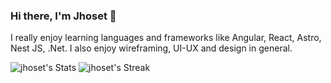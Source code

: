 ### Hi there, I'm Jhoset 🙂

I really enjoy learning languages and frameworks like Angular, React, Astro, Nest JS, .Net.
I also enjoy wireframing, UI-UX and design in general.

<p style="margin-left: auto; margin-right: auto;">


![jhoset's Stats](https://github-readme-stats.vercel.app/api?username=jhoset&theme=tokyonight&show_icons=true&hide_border=true&count_private=true)
![jhoset's Streak](https://github-readme-streak-stats.herokuapp.com/?user=jhoset&theme=tokyonight&hide_border=true)
  
</p>

